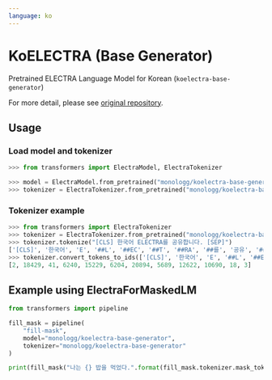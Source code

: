 ```yaml
---
language: ko
---
```


# KoELECTRA (Base Generator)

Pretrained ELECTRA Language Model for Korean (`koelectra-base-generator`)

For more detail, please see [original repository](https://github.com/monologg/KoELECTRA/blob/master/README_EN.md).

## Usage

### Load model and tokenizer

```python
>>> from transformers import ElectraModel, ElectraTokenizer

>>> model = ElectraModel.from_pretrained("monologg/koelectra-base-generator")
>>> tokenizer = ElectraTokenizer.from_pretrained("monologg/koelectra-base-generator")
```

### Tokenizer example

```python
>>> from transformers import ElectraTokenizer
>>> tokenizer = ElectraTokenizer.from_pretrained("monologg/koelectra-base-generator")
>>> tokenizer.tokenize("[CLS] 한국어 ELECTRA를 공유합니다. [SEP]")
['[CLS]', '한국어', 'E', '##L', '##EC', '##T', '##RA', '##를', '공유', '##합니다', '.', '[SEP]']
>>> tokenizer.convert_tokens_to_ids(['[CLS]', '한국어', 'E', '##L', '##EC', '##T', '##RA', '##를', '공유', '##합니다', '.', '[SEP]'])
[2, 18429, 41, 6240, 15229, 6204, 20894, 5689, 12622, 10690, 18, 3]
```

## Example using ElectraForMaskedLM

```python
from transformers import pipeline

fill_mask = pipeline(
    "fill-mask",
    model="monologg/koelectra-base-generator",
    tokenizer="monologg/koelectra-base-generator"
)

print(fill_mask("나는 {} 밥을 먹었다.".format(fill_mask.tokenizer.mask_token)))
```
